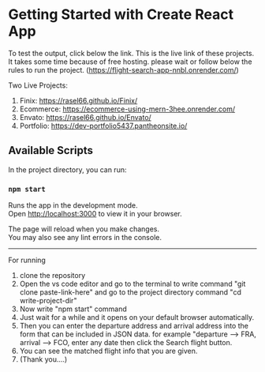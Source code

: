 # Getting Started with Create React App

To test the output, click below the link. This is the live link of these projects. It takes some time because of free hosting. please wait or follow below the rules to run the project.
(https://flight-search-app-nnbl.onrender.com/)

Two Live Projects:
1. Finix: https://rasel66.github.io/Finix/
2. Ecommerce: https://ecommerce-using-mern-3hee.onrender.com/
3. Envato: https://rasel66.github.io/Envato/
4. Portfolio: https://dev-portfolio5437.pantheonsite.io/


## Available Scripts

In the project directory, you can run:

### `npm start`

Runs the app in the development mode.\
Open [http://localhost:3000](http://localhost:3000) to view it in your browser.

The page will reload when you make changes.\
You may also see any lint errors in the console.

---

For running

1. clone the repository
2. Open the vs code editor and go to the terminal to write
   command "git clone paste-link-here"
   and go to the project directory
   command "cd write-project-dir"
3. Now write "npm start" command
4. Just wait for a while and it opens on your default browser automatically.
5. Then you can enter the departure address and arrival address into the form that can be included in JSON data.
   for example "departure --> FRA, arrival --> FCO, enter any date then click the Search flight button.
6. You can see the matched flight info that you are given.
7. (Thank you....)
